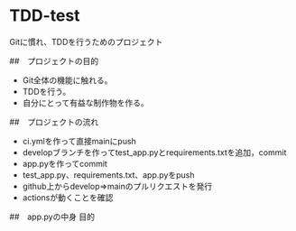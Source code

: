 # TDD-test
Gitに慣れ、TDDを行うためのプロジェクト

##　プロジェクトの目的
* Git全体の機能に触れる。
* TDDを行う。
* 自分にとって有益な制作物を作る。

##　プロジェクトの流れ
* ci.ymlを作って直接mainにpush
* developブランチを作ってtest_app.pyとrequirements.txtを追加，commit
* app.pyを作ってcommit
* test_app.py、requirements.txt、app.pyをpush
* github上からdevelop⇒mainのプルリクエストを発行
* actionsが動くことを確認

##　app.pyの中身
目的
